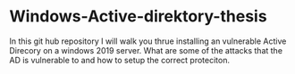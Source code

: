 # Windows-Active-direktory-thesis

In this git hub repository I will walk you thrue installing an vulnerable Active Direcory on a windows 2019 server. What are some of the attacks that the AD is vulnerable to and how to setup the correct proteciton.





